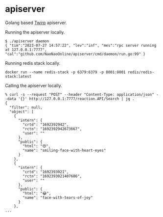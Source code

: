 # apiserver

Golang based [Twirp] apiserver.



Running the apiserver locally.

```
$ ./apiserver daemon
{ "tim":"2023-07-27 14:57:22", "lev":"inf", "mes":"rpc server running at 127.0.0.1:7777", "cal":"github.com/NaoNaoOnline/apiserver/cmd/daemon/run.go:99" }
```



Running redis stack locally.

```
docker run --name redis-stack -p 6379:6379 -p 8001:8001 redis/redis-stack:latest
```



Calling the apiserver locally.

```
% curl -s --request "POST" --header "Content-Type: application/json" --data '{}' http://127.0.0.1:7777/reaction.API/Search | jq .
{
  "filter": null,
  "object": [
    {
      "intern": {
        "crtd": "1692392942",
        "rctn": "1692392942673667",
        "user": ""
      },
      "public": {
        "html": "️😍",
        "name": "smiling-face-with-heart-eyes"
      }
    },
    {
      "intern": {
        "crtd": "1692393021",
        "rctn": "1692393021407686",
        "user": ""
      },
      "public": {
        "html": "😂",
        "name": "face-with-tears-of-joy"
      }
    },
...
```



[Twirp]: https://github.com/twitchtv/twirp
